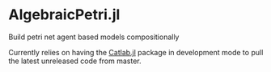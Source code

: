 # AlgebraicPetri.jl

Build petri net agent based models compositionally

Currently relies on having the [Catlab.jl](https://github.com/AlgebraicJulia/Catlab.jl) package in development mode to pull the latest unreleased code from master.
